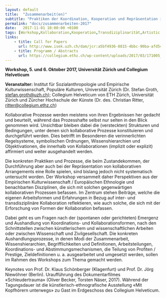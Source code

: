 ```yaml
---
layout: default
title:  "Zusammenarbeit(en)"
subtitle: "Praktiken der Koordination, Kooperation und Repräsentation in kollaborativen Prozessen"
permalink: "docs/zusammenarbeiten-2017"
date:   2017-11-01 10:00:00 +0100
tags: [Workshop,Kollaboration,Kooperation,Transdiziplinarität,Artistic Research]
links: 
    - title: Call for Papers
      url: http://www.isek.uzh.ch/dam/jcr:a5bf4936-8815-4bbc-90ba-afd54ac650e7/CfP_Zusammenarbeiten_Zürich.pdf
    - title: Programm / Abstracts
      url: https://collegium.ethz.ch/wp-content/uploads/2017/03/171005_06_zusammenarbeiten.pdf   
---
```

**Workshop, 5. und 6. Oktober 2017, Universität Zürich und Collegium Helveticum**

**Veranstalter:** Institut für Sozialanthropologie und Empirische Kulturwissenschaft, Populäre Kulturen, Universität Zürich (Dr. Stefan Groth, stefan.groth@uzh.ch); Collegium Helveticum von ETH Zürich, Universität Zürich und Zürcher Hochschule der Künste (Dr. des. Christian Ritter, ritter@collegium.ethz.ch)

Kollaborative Prozesse werden meistens von ihren Ergebnissen her gedacht und beurteilt, während das Prozesshafte selbst nur selten in den Blick genommen wird. Unsichtbar bleiben dabei die (versteckten) Strukturen und Bedingungen, unter denen sich kollaborative Prozesse konstituieren und durchgeführt werden. Dies betrifft im Besonderen die verinnerlichten Regelsysteme, symbolischen Ordnungen, Wissenshierarchien und Objektivationen, die innerhalb von Kollaborationen (implizit oder explizit) affirmiert und weiter ausgehandelt werden.

Die konkreten Praktiken und Prozesse, die beim Zustandekommen, der Durchführung aber auch bei der Repräsentation von kollaborativen Arrangements eine Rolle spielen, sind bislang jedoch nicht systematisch untersucht worden. Der Workshop versammelt daher Perspektiven aus der Empirischen Kulturwissenschaft / Europäischen Ethnologie und benachbarten Disziplinen, die sich mit solchen gegenwärtigen kollaborativen Prozessen befassen. Im Zentrum stehen Beiträge, welche die eigenen Arbeitsformen und Erfahrungen in Bezug auf inter- und transdisziplinäre Kollaboration reflektieren, wie auch solche, die sich mit der Erforschung von Formen der Kollaboration befassen.

Dabei geht es um Fragen nach der (spontanen oder gerichteten) Emergenz und Aushandlung von Koordinations- und Kollaborationsformen, nach den Schnittstellen zwischen künstlerischem und wissenschaftlichen Arbeiten oder zwischen Wissenschaft und Zivilgesellschaft. Die konkreten Aushandlungsprozesse, in denen Modi der Zusammenarbeit, Wissenshierarchien, Begrifflichkeiten und Definitionen, Arbeitsteilungen, Koordinations- und Abstimmungsmechanismen, die Teilung von Profiten / Prestige, Zieldefinitionen u. a. ausgearbeitet und umgesetzt werden, sollen im Rahmen des Workshops zum Thema gemacht werden.

Keynotes von Prof. Dr. Klaus Schönberger (Klagenfurt) und Prof. Dr. Jörg Niewöhner (Berlin). Uraufführung des Dokumentarfilmes «Schleudertrauma» (Oliver Becker, Torsten Näser, 2017). Während der Tagungsdauer ist die künstlerisch-ethnografische Ausstellung «Mit Kopfhörern unterwegs» zu Gast im Erdgeschoss des Collegium Helveticum.
